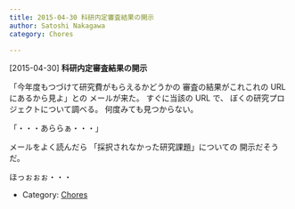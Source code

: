 ```yaml
---
title: 2015-04-30 科研内定審査結果の開示
author: Satoshi Nakagawa
category: Chores

---
```


[2015-04-30] **科研内定審査結果の開示** 

 「今年度もつづけて研究費がもらえるかどうかの
審査の結果がこれこれの URL にあるから見よ」との
メールが来た。
すぐに当該の URL で、
ぼくの研究プロジェクトについて調べる。
何度みても見つからない。

 「・・・あららぁ・・・」
<!--more-->

 メールをよく読んだら
「採択されなかった研究課題」についての
開示だそうだ。

 ほっぉぉぉ・・・

- Category: [Chores](https://merapano.github.io/categories.html#Chores)

